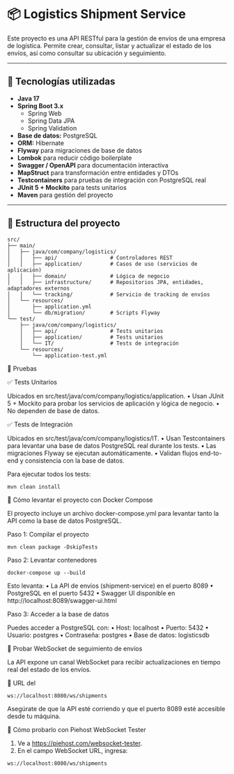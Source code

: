# 📦 Logistics Shipment Service

Este proyecto es una API RESTful para la gestión de envíos de una empresa de logística. Permite crear, consultar, listar y actualizar el estado de los envíos, así como consultar su ubicación y seguimiento.

---

## 🚀 Tecnologías utilizadas

- **Java 17**
- **Spring Boot 3.x**
    - Spring Web
    - Spring Data JPA
    - Spring Validation
- **Base de datos:** PostgreSQL
- **ORM:** Hibernate
- **Flyway** para migraciones de base de datos
- **Lombok** para reducir código boilerplate
- **Swagger / OpenAPI** para documentación interactiva
- **MapStruct** para transformación entre entidades y DTOs
- **Testcontainers** para pruebas de integración con PostgreSQL real
- **JUnit 5 + Mockito** para tests unitarios
- **Maven** para gestión del proyecto

---

## 📁 Estructura del proyecto

```
src/
├── main/
│   ├── java/com/company/logistics/
│   │   ├── api/                 # Controladores REST
│   │   ├── application/         # Casos de uso (servicios de aplicación)
│   │   ├── domain/              # Lógica de negocio
│   │   ├── infrastructure/      # Repositorios JPA, entidades, adaptadores externos
│   │   └── tracking/            # Servicio de tracking de envíos
│   └── resources/
│       ├── application.yml
│       └── db/migration/        # Scripts Flyway
└── test/
    ├── java/com/company/logistics/
    │   ├── api/                 # Tests unitarios
    │   ├── application/         # Tests unitarios
    │   └── IT/                  # Tests de integración
    └── resources/
        └── application-test.yml
```

🧪 Pruebas

✅ Tests Unitarios

Ubicados en src/test/java/com/company/logistics/application.
•	Usan JUnit 5 + Mockito para probar los servicios de aplicación y lógica de negocio.
•	No dependen de base de datos.

✅ Tests de Integración

Ubicados en src/test/java/com/company/logistics/IT.
•	Usan Testcontainers para levantar una base de datos PostgreSQL real durante los tests.
•	Las migraciones Flyway se ejecutan automáticamente.
•	Validan flujos end-to-end y consistencia con la base de datos.

Para ejecutar todos los tests:

```
mvn clean install
```
🐳 Cómo levantar el proyecto con Docker Compose

El proyecto incluye un archivo docker-compose.yml para levantar tanto la API como la base de datos PostgreSQL.

Paso 1: Compilar el proyecto

```
mvn clean package -DskipTests
```
Paso 2: Levantar contenedores
```
docker-compose up --build
```

Esto levanta:
•	La API de envíos (shipment-service) en el puerto 8089
•	PostgreSQL en el puerto 5432
•	Swagger UI disponible en http://localhost:8089/swagger-ui.html

Paso 3: Acceder a la base de datos

Puedes acceder a PostgreSQL con:
•	Host: localhost
•	Puerto: 5432
•	Usuario: postgres
•	Contraseña: postgres
•	Base de datos: logisticsdb


🔌 Probar WebSocket de seguimiento de envíos

La API expone un canal WebSocket para recibir actualizaciones en tiempo real del estado de los envíos.

📍 URL del 
```
ws://localhost:8080/ws/shipments
```
Asegúrate de que la API esté corriendo y que el puerto 8089 esté accesible desde tu máquina.

🧪 Cómo probarlo con Piehost WebSocket Tester
1.	Ve a https://piehost.com/websocket-tester.
2.	En el campo WebSocket URL, ingresa:
```
ws://localhost:8080/ws/shipments
```